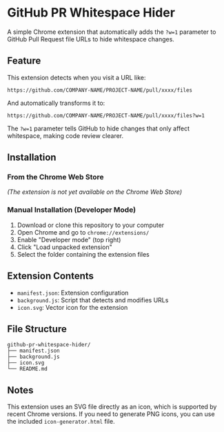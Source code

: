 # GitHub PR Whitespace Hider

A simple Chrome extension that automatically adds the `?w=1` parameter to GitHub Pull Request file URLs to hide whitespace changes.

## Feature

This extension detects when you visit a URL like:
```
https://github.com/COMPANY-NAME/PROJECT-NAME/pull/xxxx/files
```

And automatically transforms it to:
```
https://github.com/COMPANY-NAME/PROJECT-NAME/pull/xxxx/files?w=1
```

The `?w=1` parameter tells GitHub to hide changes that only affect whitespace, making code review clearer.

## Installation

### From the Chrome Web Store
*(The extension is not yet available on the Chrome Web Store)*

### Manual Installation (Developer Mode)
1. Download or clone this repository to your computer
2. Open Chrome and go to `chrome://extensions/`
3. Enable "Developer mode" (top right)
4. Click "Load unpacked extension"
5. Select the folder containing the extension files

## Extension Contents

- `manifest.json`: Extension configuration
- `background.js`: Script that detects and modifies URLs
- `icon.svg`: Vector icon for the extension

## File Structure

```
github-pr-whitespace-hider/
├── manifest.json
├── background.js
├── icon.svg
└── README.md
```

## Notes

This extension uses an SVG file directly as an icon, which is supported by recent Chrome versions. If you need to generate PNG icons, you can use the included `icon-generator.html` file.